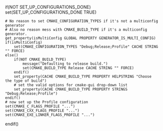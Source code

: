 if(NOT SET_UP_CONFIGURATIONS_DONE)
    set(SET_UP_CONFIGURATIONS_DONE TRUE)

    # No reason to set CMAKE_CONFIGURATION_TYPES if it's not a multiconfig generator
    # Also no reason mess with CMAKE_BUILD_TYPE if it's a multiconfig generator.
    get_property(isMultiConfig GLOBAL PROPERTY GENERATOR_IS_MULTI_CONFIG)
    if(isMultiConfig)
        set(CMAKE_CONFIGURATION_TYPES "Debug;Release;Profile" CACHE STRING "" FORCE) 
    else()
        if(NOT CMAKE_BUILD_TYPE)
            message("Defaulting to release build.")
            set(CMAKE_BUILD_TYPE Release CACHE STRING "" FORCE)
        endif()
        set_property(CACHE CMAKE_BUILD_TYPE PROPERTY HELPSTRING "Choose the type of build")
        # set the valid options for cmake-gui drop-down list
        set_property(CACHE CMAKE_BUILD_TYPE PROPERTY STRINGS "Debug;Release;Profile")
    endif()
    # now set up the Profile configuration
    set(CMAKE_C_FLAGS_PROFILE "...")
    set(CMAKE_CXX_FLAGS_PROFILE "...")
    set(CMAKE_EXE_LINKER_FLAGS_PROFILE "...")
endif()
